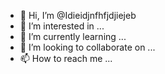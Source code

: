 - 👋 Hi, I’m @Idieidjnfhfjdjiejeb
- 👀 I’m interested in ...
- 🌱 I’m currently learning ...
- 💞️ I’m looking to collaborate on ...
- 📫 How to reach me ...

<!---
Idieidjnfhfjdjiejeb/Idieidjnfhfjdjiejeb is a ✨ special ✨ repository because its `README.md` (this file) appears on your GitHub profile.
You can click the Preview link to take a look at your changes.
--->
